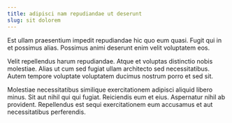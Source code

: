```yaml
---
title: adipisci nam repudiandae ut deserunt
slug: sit dolorem
---
```


Est ullam praesentium impedit repudiandae hic quo eum quasi. Fugit qui in et possimus alias. Possimus animi deserunt enim velit voluptatem eos.

Velit repellendus harum repudiandae. Atque et voluptas distinctio nobis molestiae. Alias ut cum sed fugiat ullam architecto sed necessitatibus. Autem tempore voluptate voluptatem ducimus nostrum porro et sed sit.

Molestiae necessitatibus similique exercitationem adipisci aliquid libero minus. Sit aut nihil qui qui fugiat. Reiciendis eum et eius. Aspernatur nihil ab provident. Repellendus est sequi exercitationem eum accusamus et aut necessitatibus perferendis.
